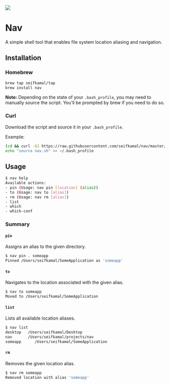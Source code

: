 ![](https://github.com/seifkamal/nav/workflows/Test/badge.svg)

# Nav

A simple shell tool that enables file system location aliasing and navigation.

## Installation

### Homebrew

```bash
brew tap seifkamal/tap
brew install nav
```

**Note:** Depending on the state of your `.bash_profile`, you may need to manually source the script.
You'll be prompted by brew if you need to do so.

### Curl

Download the script and source it in your `.bash_profile`.

Example:
```bash
(cd && curl -OJ https://raw.githubusercontent.com/seifkamal/nav/master/nav.sh)
echo "source nav.sh" >> ~/.bash_profile
```

## Usage

```bash
$ nav help
Available actions:
- pin (Usage: nav pin [location] (alias))
- to (Usage: nav to [alias])
- rm (Usage: nav rm [alias])
- list
- which
- which-conf
```

### Summary

#### `pin`

Assigns an alias to the given directory.

```bash
$ nav pin . someapp
Pinned /Users/seifkamal/SomeApplication as 'someapp'
```

#### `to`

Navigates to the location associated with the given alias.

```bash
$ nav to someapp
Moved to /Users/seifkamal/SomeApplication
```

#### `list`

Lists all available location aliases.

```bash
$ nav list
desktop   /Users/seifkamal/Desktop
nav       /Users/seifkamal/projects/nav
someapp      /Users/seifkamal/SomeApplication
```

#### `rm`

Removes the given location alias.

```bash
$ nav rm someapp
Removed location with alias 'someapp'
```
